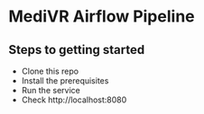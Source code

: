# MediVR Airflow Pipeline

## Steps to getting started
- Clone this repo
- Install the prerequisites
- Run the service
- Check http://localhost:8080


